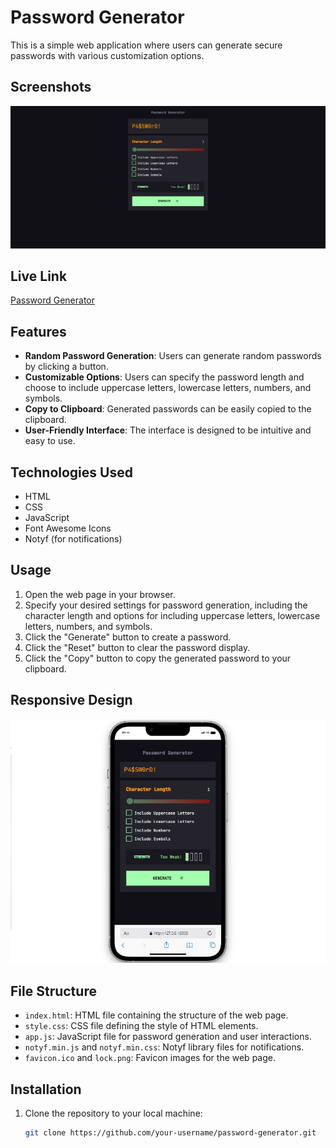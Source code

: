 # Password Generator

This is a simple web application where users can generate secure passwords with various customization options.
## Screenshots

![Password Generator](./Screenshot_3.jpg)

## Live Link

[Password Generator](https://your-password-generator-link.com)

## Features

- **Random Password Generation**: Users can generate random passwords by clicking a button.
- **Customizable Options**: Users can specify the password length and choose to include uppercase letters, lowercase letters, numbers, and symbols.
- **Copy to Clipboard**: Generated passwords can be easily copied to the clipboard.
- **User-Friendly Interface**: The interface is designed to be intuitive and easy to use.

## Technologies Used

- HTML
- CSS
- JavaScript
- Font Awesome Icons
- Notyf (for notifications)

## Usage

1. Open the web page in your browser.
2. Specify your desired settings for password generation, including the character length and options for including uppercase letters, lowercase letters, numbers, and symbols.
3. Click the "Generate" button to create a password.
4. Click the "Reset" button to clear the password display.
5. Click the "Copy" button to copy the generated password to your clipboard.

## Responsive Design

![Password Generator](./Screenshot_1.jpg)

## File Structure

- `index.html`: HTML file containing the structure of the web page.
- `style.css`: CSS file defining the style of HTML elements.
- `app.js`: JavaScript file for password generation and user interactions.
- `notyf.min.js` and `notyf.min.css`: Notyf library files for notifications.
- `favicon.ico` and `lock.png`: Favicon images for the web page.

## Installation

1. Clone the repository to your local machine:

   ```bash
   git clone https://github.com/your-username/password-generator.git

